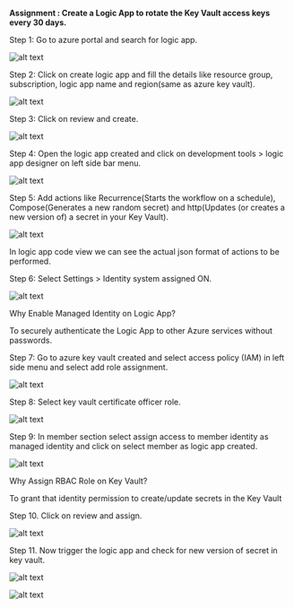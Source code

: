 **Assignment : Create a Logic App to rotate the Key Vault access keys every 30 days.**

Step 1: Go to azure portal and search for logic app.

![alt text](1.png)

Step 2: Click on create logic app and fill the details like resource group, subscription, logic app name and region(same as azure key vault).

![alt text](2.png)

Step 3: Click on review and create.

![alt text](3.png)

Step 4: Open the logic app created and click on development tools > logic app designer on left side bar menu.

![alt text](4.png)

Step 5: Add actions like Recurrence(Starts the workflow on a schedule), Compose(Generates a new random secret) and http(Updates (or creates a new version of) a secret in your Key Vault).

![alt text](5.png)

In logic app code view we can see the actual json format of actions to be performed.

Step 6: Select Settings > Identity system assigned ON.

![alt text](6.png)

Why Enable Managed Identity on Logic App?	

To securely authenticate the Logic App to other Azure services without passwords.

Step 7: Go to azure key vault created and select access policy (IAM) in left side menu and select add role assignment.

![alt text](7.png)

Step 8: Select key vault certificate officer role.

![alt text](8.png)

Step 9: In member section select assign access to member identity as managed identity and click on select member as logic app created.

![alt text](9.png)

Why Assign RBAC Role on Key Vault?
	
To grant that identity permission to create/update secrets in the Key Vault

Step 10. Click on review and assign.

![alt text](10.png)

Step 11. Now trigger the logic app and check for new version of secret in key vault.

![alt text](11.png)

![alt text](12.png)
